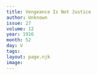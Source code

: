 ```yaml
---
title: Vengeance Is Not Justice
author: Unknown
issue: 27
volume: 12
year: 1916
month: 52
day: V
tags:
layout: page.njk
image:
---
```





